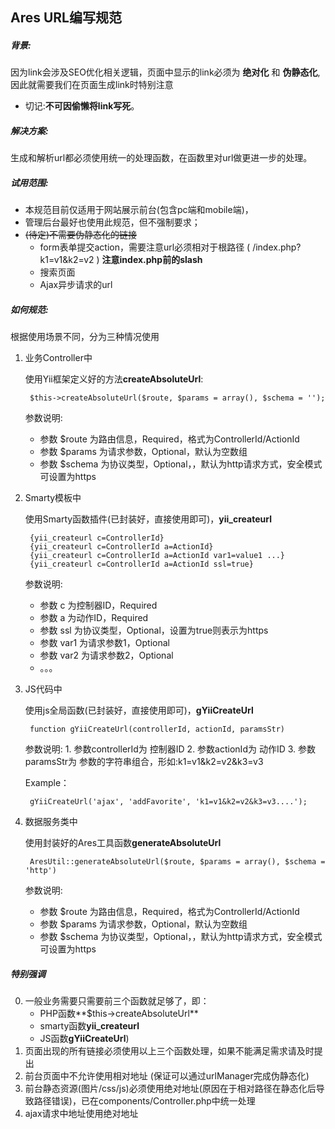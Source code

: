 ## Ares URL编写规范

##### 背景: 
因为link会涉及SEO优化相关逻辑，页面中显示的link必须为 **绝对化** 和 **伪静态化**, 因此就需要我们在页面生成link时特别注意

* 切记:__不可因偷懒将link写死__。

##### 解决方案:
生成和解析url都必须使用统一的处理函数，在函数里对url做更进一步的处理。

##### 试用范围:
* 本规范目前仅适用于网站展示前台(包含pc端和mobile端)，
* 管理后台最好也使用此规范，但不强制要求；
* ~~(待定)不需要伪静态化的链接~~
	* form表单提交action，需要注意url必须相对于根路径
	( /index.php?k1=v1&k2=v2 )	 **注意index.php前的slash**
	* 搜索页面
	* Ajax异步请求的url

##### 如何规范:

根据使用场景不同，分为三种情况使用

1. 业务Controller中
	
	使用Yii框架定义好的方法**createAbsoluteUrl**:
	
		$this->createAbsoluteUrl($route, $params = array(), $schema = '');
	
	参数说明:
	* 参数 $route 为路由信息，Required，格式为ControllerId/ActionId
	* 参数 $params 为请求参数，Optional，默认为空数组
	* 参数 $schema 为协议类型，Optional，，默认为http请求方式，安全模式可设置为https
	

2. Smarty模板中
	
	使用Smarty函数插件(已封装好，直接使用即可)，**yii_createurl**
	
		{yii_createurl c=ControllerId}
		{yii_createurl c=ControllerId a=ActionId}
		{yii_createurl c=ControllerId a=ActionId var1=value1 ...}
		{yii_createurl c=ControllerId a=ActionId ssl=true}

	参数说明:	
	* 参数 c   为控制器ID，Required
	* 参数 a   为动作ID，Required
	* 参数 ssl 为协议类型，Optional，设置为true则表示为https
	* 参数 var1 为请求参数1，Optional
	* 参数 var2 为请求参数2，Optional
	* 。。。
3. JS代码中

	使用js全局函数(已封装好，直接使用即可)，**gYiiCreateUrl**
	
	
		function gYiiCreateUrl(controllerId, actionId, paramsStr)
	
	
	参数说明:
		1. 参数controllerId为 控制器ID
		2. 参数actionId为 动作ID
		3. 参数paramsStr为 参数的字符串组合，形如:k1=v1&k2=v2&k3=v3
	
	Example：
	
		gYiiCreateUrl('ajax', 'addFavorite', 'k1=v1&k2=v2&k3=v3....');

4. 数据服务类中

	使用封装好的Ares工具函数**generateAbsoluteUrl**
	
		AresUtil::generateAbsoluteUrl($route, $params = array(), $schema = 'http')
	
	参数说明:	
	* 参数 $route 为路由信息，Required，格式为ControllerId/ActionId
	* 参数 $params 为请求参数，Optional，默认为空数组
	* 参数 $schema 为协议类型，Optional，，默认为http请求方式，安全模式可设置为https

##### 特别强调
0. 一般业务需要只需要前三个函数就足够了，即：
   * PHP函数**$this->createAbsoluteUrl**
   * smarty函数**yii_createurl**
   * JS函数**gYiiCreateUrl**)
1. 页面出现的所有链接必须使用以上三个函数处理，如果不能满足需求请及时提出
2. 前台页面中不允许使用相对地址 (保证可以通过urlManager完成伪静态化)
3. 前台静态资源(图片/css/js)必须使用绝对地址(原因在于相对路径在静态化后导致路径错误)，已在components/Controller.php中统一处理
4. ajax请求中地址使用绝对地址
